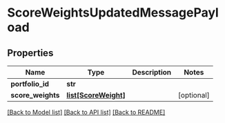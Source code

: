 # ScoreWeightsUpdatedMessagePayload

## Properties
Name | Type | Description | Notes
------------ | ------------- | ------------- | -------------
**portfolio_id** | **str** |  | 
**score_weights** | [**list[ScoreWeight]**](ScoreWeight.md) |  | [optional] 

[[Back to Model list]](../README.md#documentation-for-models) [[Back to API list]](../README.md#documentation-for-api-endpoints) [[Back to README]](../README.md)


